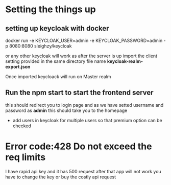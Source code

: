 # Setting the things up 
## setting up keycloak with docker 
 docker run -e KEYCLOAK_USER=admin -e KEYCLOAK_PASSWORD=admin -p 8080:8080  sleighzy/keycloak

or any other keycloak will work as 
after the server is up import the client setting provided in the same directory file name **keycloak-realm-export.json**

Once imported keycloack will run on Master realm


## Run the **npm start** to start the frontend server 

this should redirect you to login page and as we have setted username and password as **admin** this should take you to the homepage

- add users in keycloak for multiple users so that premium option can be checked 

# Error code:428 Do not exceed the req limits
I have rapid api key and it has 500 request after that app will not work you have to change the key or buy the costly api request 



